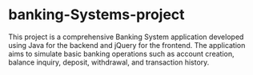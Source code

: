 # banking-Systems-project
This project is a comprehensive Banking System application developed using Java for the backend and jQuery for the frontend. The application aims to simulate basic banking operations such as account creation, balance inquiry, deposit, withdrawal, and transaction history.
